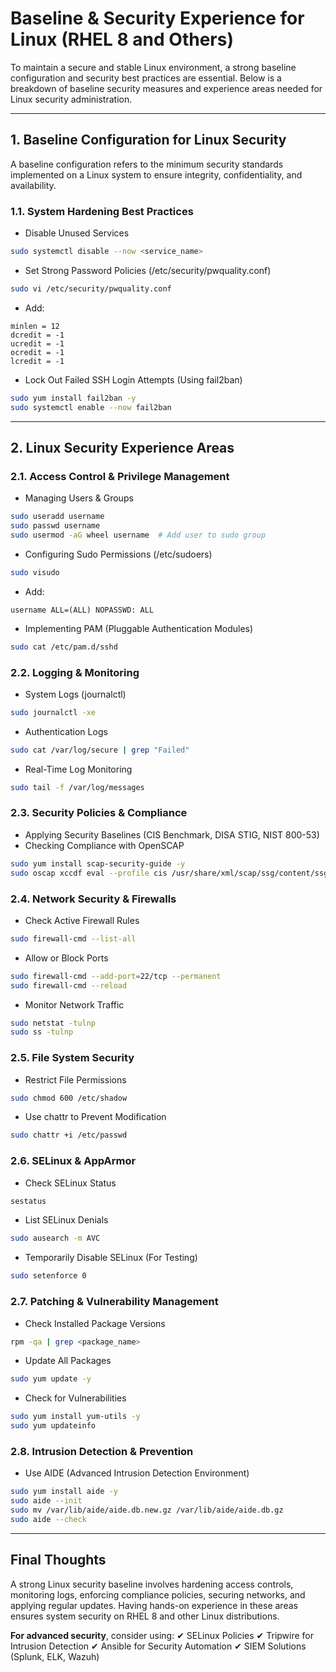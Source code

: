 # Baseline & Security Experience for Linux (RHEL 8 and Others)

To maintain a secure and stable Linux environment, a strong baseline configuration and security best practices are essential. Below is a breakdown of baseline security measures and experience areas needed for Linux security administration.

---

## 1. Baseline Configuration for Linux Security

A baseline configuration refers to the minimum security standards implemented on a Linux system to ensure integrity, confidentiality, and availability.

### 1.1. System Hardening Best Practices
- Disable Unused Services
```bash
sudo systemctl disable --now <service_name>
```

- Set Strong Password Policies (/etc/security/pwquality.conf)
```bash
sudo vi /etc/security/pwquality.conf
```

- Add:
```plaintext 
minlen = 12
dcredit = -1
ucredit = -1
ocredit = -1
lcredit = -1
```

- Lock Out Failed SSH Login Attempts (Using fail2ban)
```bash
sudo yum install fail2ban -y
sudo systemctl enable --now fail2ban
```

---

## 2. Linux Security Experience Areas

### 2.1. Access Control & Privilege Management
- Managing Users & Groups
```bash
sudo useradd username
sudo passwd username
sudo usermod -aG wheel username  # Add user to sudo group
```

- Configuring Sudo Permissions (/etc/sudoers)
```bash
sudo visudo
```

- Add:
```plaintext
username ALL=(ALL) NOPASSWD: ALL
```

- Implementing PAM (Pluggable Authentication Modules)
```bash
sudo cat /etc/pam.d/sshd
```

### 2.2. Logging & Monitoring
- System Logs (journalctl)
```bash
sudo journalctl -xe
```

- Authentication Logs
```bash
sudo cat /var/log/secure | grep "Failed"
```

- Real-Time Log Monitoring
```bash
sudo tail -f /var/log/messages
```

### 2.3. Security Policies & Compliance
- Applying Security Baselines (CIS Benchmark, DISA STIG, NIST 800-53)
- Checking Compliance with OpenSCAP
```bash
sudo yum install scap-security-guide -y
sudo oscap xccdf eval --profile cis /usr/share/xml/scap/ssg/content/ssg-rhel8-xccdf.xml
```

### 2.4. Network Security & Firewalls
- Check Active Firewall Rules
```bash
sudo firewall-cmd --list-all
```

- Allow or Block Ports
```bash
sudo firewall-cmd --add-port=22/tcp --permanent
sudo firewall-cmd --reload
```

- Monitor Network Traffic
```bash
sudo netstat -tulnp
sudo ss -tulnp
```

### 2.5. File System Security
- Restrict File Permissions
```bash
sudo chmod 600 /etc/shadow
```

- Use chattr to Prevent Modification
```bash
sudo chattr +i /etc/passwd
```

### 2.6. SELinux & AppArmor
- Check SELinux Status
```bash
sestatus
```

- List SELinux Denials
```bash
sudo ausearch -m AVC
```

- Temporarily Disable SELinux (For Testing)
```bash
sudo setenforce 0
```

### 2.7. Patching & Vulnerability Management
- Check Installed Package Versions
```bash
rpm -qa | grep <package_name>
```

- Update All Packages
```bash
sudo yum update -y
```

- Check for Vulnerabilities
```bash
sudo yum install yum-utils -y
sudo yum updateinfo
```

### 2.8. Intrusion Detection & Prevention
- Use AIDE (Advanced Intrusion Detection Environment)
```bash
sudo yum install aide -y
sudo aide --init
sudo mv /var/lib/aide/aide.db.new.gz /var/lib/aide/aide.db.gz
sudo aide --check
```

---
## Final Thoughts

A strong Linux security baseline involves hardening access controls, monitoring logs, enforcing compliance policies, securing networks, and applying regular updates. Having hands-on experience in these areas ensures system security on RHEL 8 and other Linux distributions.

**For advanced security**, consider using:
✔ SELinux Policies
✔ Tripwire for Intrusion Detection
✔ Ansible for Security Automation
✔ SIEM Solutions (Splunk, ELK, Wazuh)

